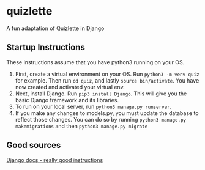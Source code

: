 # quizlette
A fun adaptation of Quizlette in Django

## Startup Instructions
These instructions assume that you have python3 running on your OS.
1. First, create a virtual environment on your OS. Run `python3 -m venv quiz` for example. Then run `cd quiz`, and lastly `source bin/activate`. You have now created and activated your virtual env.
2. Next, install Django. Run `pip3 install Django`. This will give you the basic Django framework and its libraries.
3. To run on your local server, run `python3 manage.py runserver`.
4. If you make any changes to models.py, you must update the database to reflect those changes. You can do so by running `python3 manage.py makemigrations` and then `python3 manage.py migrate`


## Good sources
[Django docs - really good instructions](https://docs.djangoproject.com/en/4.0/)
